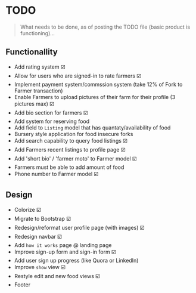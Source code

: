 # TODO

> What needs to be done, as of posting the TODO file (basic product is functioning)...

## Functionallity

* Add rating system  :ballot_box_with_check:
* Allow for users who are signed-in to rate farmers  :ballot_box_with_check:
* Implement payment system/commssion system (take 12% of Fork to Farmer transaction)
* Enable Farmers to upload pictures of their farm for their profile (3 pictures max) :ballot_box_with_check:
* Add bio section for farmers :ballot_box_with_check:
* Add system for reserving food
* Add field to `Listing` model that has quantaty/availability of food
* Bursery style application for food insecure forks
* Add search capability to query food listings :ballot_box_with_check:
* Add Farmers recent listings to profile page :ballot_box_with_check:
* Add 'short bio' / 'farmer moto' to Farmer model :ballot_box_with_check:
* Farmers must be able to add amount of food
* Phone number to Farmer model :ballot_box_with_check:

## Design

* Colorize :ballot_box_with_check:
* Migrate to Bootstrap  :ballot_box_with_check:
* Redesign/reformat user profile page (with images) :ballot_box_with_check:
* Redesign navbar :ballot_box_with_check:
* Add `how it works` page @ landing page
* Improve sign-up form and sign-in form :ballot_box_with_check:
* Add user sign up progress (like Quora or LinkedIn)
* Improve `show` view :ballot_box_with_check:
* Restyle edit and new food views :ballot_box_with_check:
* Footer
